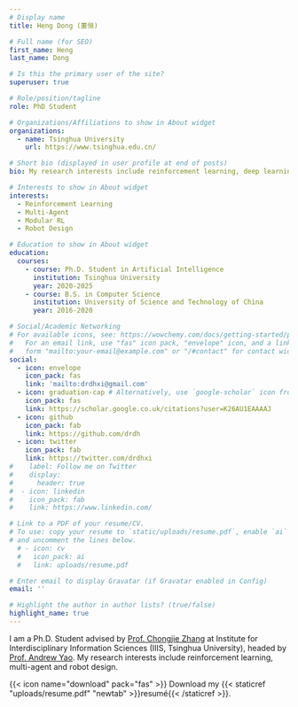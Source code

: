 ```yaml
---
# Display name
title: Heng Dong (董恒)

# Full name (for SEO)
first_name: Heng
last_name: Dong

# Is this the primary user of the site?
superuser: true

# Role/position/tagline
role: PhD Student 

# Organizations/Affiliations to show in About widget
organizations:
  - name: Tsinghua University
    url: https://www.tsinghua.edu.cn/

# Short bio (displayed in user profile at end of posts)
bio: My research interests include reinforcement learning, deep learning and multi-agent.

# Interests to show in About widget
interests:
  - Reinforcement Learning
  - Multi-Agent
  - Modular RL
  - Robot Design

# Education to show in About widget
education:
  courses:
    - course: Ph.D. Student in Artificial Intelligence
      institution: Tsinghua University
      year: 2020-2025
    - course: B.S. in Computer Science
      institution: University of Science and Technology of China
      year: 2016-2020

# Social/Academic Networking
# For available icons, see: https://wowchemy.com/docs/getting-started/page-builder/#icons
#   For an email link, use "fas" icon pack, "envelope" icon, and a link in the
#   form "mailto:your-email@example.com" or "/#contact" for contact widget.
social:
  - icon: envelope
    icon_pack: fas
    link: 'mailto:drdhxi@gmail.com'
  - icon: graduation-cap # Alternatively, use `google-scholar` icon from `ai` icon pack
    icon_pack: fas
    link: https://scholar.google.co.uk/citations?user=K26AU1EAAAAJ
  - icon: github
    icon_pack: fab
    link: https://github.com/drdh
  - icon: twitter
    icon_pack: fab
    link: https://twitter.com/drdhxi
#    label: Follow me on Twitter
#    display:
#      header: true
#  - icon: linkedin
#    icon_pack: fab
#    link: https://www.linkedin.com/

# Link to a PDF of your resume/CV.
# To use: copy your resume to `static/uploads/resume.pdf`, enable `ai` icons in `params.yaml`,
# and uncomment the lines below.
  # - icon: cv
  #   icon_pack: ai
  #   link: uploads/resume.pdf

# Enter email to display Gravatar (if Gravatar enabled in Config)
email: ''

# Highlight the author in author lists? (true/false)
highlight_name: true
---
```


I am a Ph.D. Student advised by [Prof. Chongjie Zhang](http://people.iiis.tsinghua.edu.cn/~zhang/) at Institute for Interdisciplinary Information Sciences (IIIS, Tsinghua University), headed by [Prof. Andrew Yao](https://iiis.tsinghua.edu.cn/yao/). My research interests include reinforcement learning, multi-agent and robot design.

[//]: # (&#40;{{< icon name="download" pack="fas" >}} Download my {{< staticref "uploads/demo_resume.pdf" "newtab" >}}resumé{{< /staticref >}}.&#41;)

{{< icon name="download" pack="fas" >}} Download my {{< staticref "uploads/resume.pdf" "newtab" >}}resumé{{< /staticref >}}.